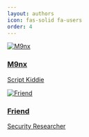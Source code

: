 ```yaml
---
layout: authors
icon: fas-solid fa-users
order: 4
---
```


<div class="authors-list">
  <a class="author-card" href="{{ '/authors/m9nx/' | relative_url }}">
    <img src="{{ '/assets/img/m9nx.png' | relative_url }}" alt="M9nx">
    <h3>M9nx</h3>
    <p>Script Kiddie</p>
  </a>

  <a class="author-card" href="{{ '/authors/friend/' | relative_url }}">
    <img src="{{ '/assets/img/friend.png' | relative_url }}" alt="Friend">
    <h3>Friend</h3>
    <p>Security Researcher</p>
  </a>
</div>
